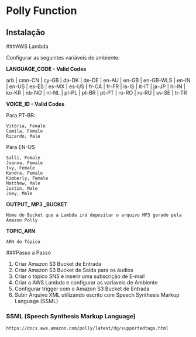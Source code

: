 # Polly Function

## Instalação

###AWS Lambda

Configurar as seguintes variáveis de ambiente:

**LANGUAGE_CODE - Valid Codes**

arb | cmn-CN | cy-GB | da-DK | de-DE | en-AU | en-GB | en-GB-WLS | en-IN | en-US | es-ES | es-MX | es-US | fr-CA | fr-FR | is-IS | it-IT | ja-JP | hi-IN | ko-KR | nb-NO | nl-NL | pl-PL | pt-BR | pt-PT | ro-RO | ru-RU | sv-SE | tr-TR

**VOICE_ID - Valid Codes**

Para PT-BR: 

	Vitória, Female
	Camila, Female
	Ricardo, Male
	
Para EN-US

	Salli, Female
	Joanna, Female
	Ivy, Female
	Kendra, Female
	Kimberly, Female
	Matthew, Male
	Justin, Male
	Joey, Male
	
**OUTPUT_ MP3 _BUCKET**

	Nome do Bucket que a Lambda irá depositar o arquivo MP3 gerado pela Amazon Polly
	
**TOPIC_ARN**
	
	ARN do Tópico
	
###Passo a Passo

1. Criar Amazon S3 Bucket de Entrada
2. Criar Amazon S3 Bucket de Saída para os áudios
3. Criar o tópico SNS e inserir uma subscrição de E-mail
4. Criar a AWS Lambda e configurar as varíaveis de Ambiente
5. Configurar trigger com o Amazon S3 Bucket de Entrada
6. Subir Arquivo XML utilizando escrito com Speech Synthesis Markup Language (SSML)

### SSML (Speech Synthesis Markup Language)

	https://docs.aws.amazon.com/polly/latest/dg/supportedtags.html
	
